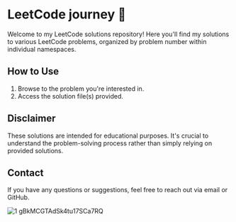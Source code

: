 # LeetCode journey 🚀

Welcome to my LeetCode solutions repository! Here you'll find my solutions to various LeetCode problems, organized by problem number within individual namespaces.

## How to Use

1. Browse to the problem you're interested in.
2. Access the solution file(s) provided.

## Disclaimer

These solutions are intended for educational purposes. It's crucial to understand the problem-solving process rather than simply relying on provided solutions.

## Contact

If you have any questions or suggestions, feel free to reach out via email or GitHub.

![1 gBkMCGTAdSk4tu17SCa7RQ](https://github.com/patrick-grubauer/leetcode-journey/assets/44608866/5236701c-2158-4678-92b0-a996c01596d1)

